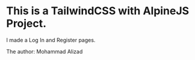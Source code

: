 <h1>This is a TailwindCSS with AlpineJS Project.</h1>
<p>I made a Log In and Register pages.</p>
<p>The author: Mohammad Alizad</p>
